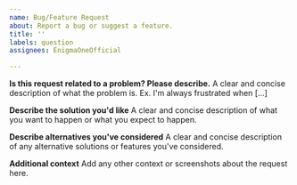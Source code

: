 ```yaml
---
name: Bug/Feature Request
about: Report a bug or suggest a feature.
title: ''
labels: question
assignees: EnigmaOneOfficial

---
```


**Is this request related to a problem? Please describe.**
A clear and concise description of what the problem is. Ex. I'm always frustrated when [...]

**Describe the solution you'd like**
A clear and concise description of what you want to happen or what you expect to happen.

**Describe alternatives you've considered**
A clear and concise description of any alternative solutions or features you've considered.

**Additional context**
Add any other context or screenshots about the request here.
